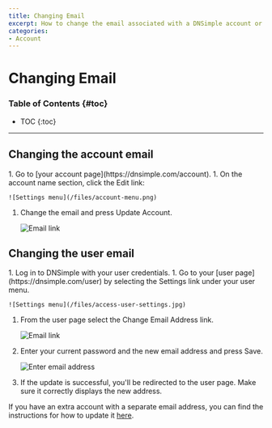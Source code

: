 ```yaml
---
title: Changing Email
excerpt: How to change the email associated with a DNSimple account or user.
categories:
- Account
---
```


# Changing Email

### Table of Contents {#toc}

* TOC
{:toc}

---

## Changing the account email

<div class="section-steps" markdown="1">
1. Go to [your account page](https://dnsimple.com/account).
1. On the account name section, click the <label>Edit</label> link:

    ![Settings menu](/files/account-menu.png)

1. Change the email and press <label>Update Account</label>.

    ![Email link](/files/account-email.png)

</div>

## Changing the user email

<div class="section-steps" markdown="1">
1.  Log in to DNSimple with your user credentials.
1.  Go to your [user page](https://dnsimple.com/user) by selecting the <label>Settings</label> link under your user menu.

    ![Settings menu](/files/access-user-settings.jpg)

1.  From the user page select the <label>Change Email Address</label> link.

    ![Email link](/files/user-email.png)

1.  Enter your current password and the new email address and press <label>Save</label>.

    ![Enter email address](/files/account-change-email-2.png)

1.  If the update is successful, you'll be redirected to the user page. Make sure it correctly displays the new address.

</div>

If you have an extra account with a separate email address, you can find the instructions for how to update it [here](#changing-the-account-email).
